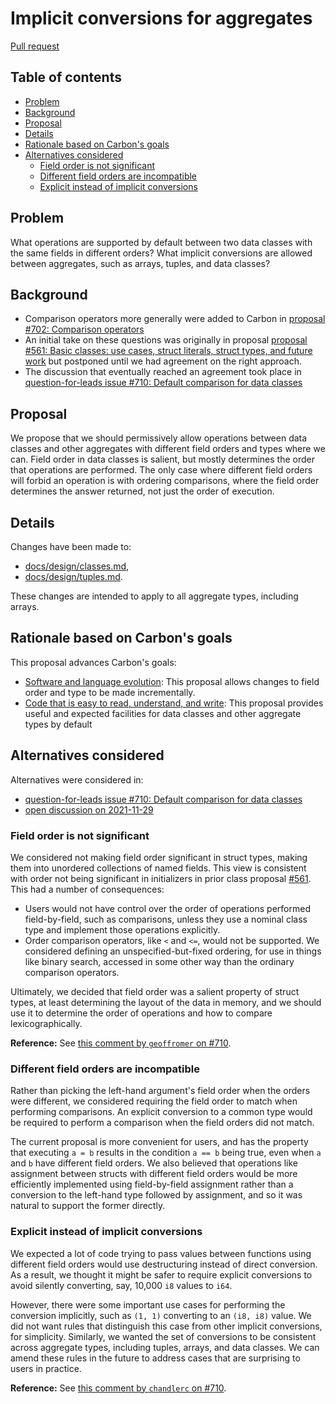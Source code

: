 # Implicit conversions for aggregates

<!--
Part of the Carbon Language project, under the Apache License v2.0 with LLVM
Exceptions. See /LICENSE for license information.
SPDX-License-Identifier: Apache-2.0 WITH LLVM-exception
-->

[Pull request](https://github.com/carbon-language/carbon-lang/pull/981)

<!-- toc -->

## Table of contents

-   [Problem](#problem)
-   [Background](#background)
-   [Proposal](#proposal)
-   [Details](#details)
-   [Rationale based on Carbon's goals](#rationale-based-on-carbons-goals)
-   [Alternatives considered](#alternatives-considered)
    -   [Field order is not significant](#field-order-is-not-significant)
    -   [Different field orders are incompatible](#different-field-orders-are-incompatible)
    -   [Explicit instead of implicit conversions](#explicit-instead-of-implicit-conversions)

<!-- tocstop -->

## Problem

What operations are supported by default between two data classes with the same
fields in different orders? What implicit conversions are allowed between
aggregates, such as arrays, tuples, and data classes?

## Background

-   Comparison operators more generally were added to Carbon in
    [proposal #702: Comparison operators](https://github.com/carbon-language/carbon-lang/pull/702)
-   An initial take on these questions was originally in proposal
    [proposal #561: Basic classes: use cases, struct literals, struct types, and future work](https://github.com/carbon-language/carbon-lang/pull/561)
    but postponed until we had agreement on the right approach.
-   The discussion that eventually reached an agreement took place in
    [question-for-leads issue #710: Default comparison for data classes](https://github.com/carbon-language/carbon-lang/issues/710)

## Proposal

We propose that we should permissively allow operations between data classes and
other aggregates with different field orders and types where we can. Field order
in data classes is salient, but mostly determines the order that operations are
performed. The only case where different field orders will forbid an operation
is with ordering comparisons, where the field order determines the answer
returned, not just the order of execution.

## Details

Changes have been made to:

-   [docs/design/classes.md](/docs/design/classes.md),
-   [docs/design/tuples.md](/docs/design/tuples.md).

These changes are intended to apply to all aggregate types, including arrays.

## Rationale based on Carbon's goals

This proposal advances Carbon's goals:

-   [Software and language evolution](/docs/project/goals.md#software-and-language-evolution):
    This proposal allows changes to field order and type to be made
    incrementally.
-   [Code that is easy to read, understand, and write](/docs/project/goals.md#code-that-is-easy-to-read-understand-and-write):
    This proposal provides useful and expected facilities for data classes and
    other aggregate types by default

## Alternatives considered

Alternatives were considered in:

-   [question-for-leads issue #710: Default comparison for data classes](https://github.com/carbon-language/carbon-lang/issues/710)
-   [open discussion on 2021-11-29](https://docs.google.com/document/d/1cRrhRrmaUf2hVi2lFcHsYo2j0jI6t9RGZoYjWhRxp14/edit?resourcekey=0-xWHBEZ8zIqnJiB4yfBSLfA#heading=h.6komy889g3hc)

### Field order is not significant

We considered not making field order significant in struct types, making them
into unordered collections of named fields. This view is consistent with order
not being significant in initializers in prior class proposal
[#561](https://github.com/carbon-language/carbon-lang/pull/561). This had a
number of consequences:

-   Users would not have control over the order of operations performed
    field-by-field, such as comparisons, unless they use a nominal class type
    and implement those operations explicitly.
-   Order comparison operators, like `<` and `<=`, would not be supported. We
    considered defining an unspecified-but-fixed ordering, for use in things
    like binary search, accessed in some other way than the ordinary comparison
    operators.

Ultimately, we decided that field order was a salient property of struct types,
at least determining the layout of the data in memory, and we should use it to
determine the order of operations and how to compare lexicographically.

**Reference:** See
[this comment by `geoffromer` on #710](https://github.com/carbon-language/carbon-lang/issues/710#issuecomment-893866801).

### Different field orders are incompatible

Rather than picking the left-hand argument's field order when the orders were
different, we considered requiring the field order to match when performing
comparisons. An explicit conversion to a common type would be required to
perform a comparison when the field orders did not match.

The current proposal is more convenient for users, and has the property that
executing `a = b` results in the condition `a == b` being true, even when `a`
and `b` have different field orders. We also believed that operations like
assignment between structs with different field orders would be more efficiently
implemented using field-by-field assignment rather than a conversion to the
left-hand type followed by assignment, and so it was natural to support the
former directly.

### Explicit instead of implicit conversions

We expected a lot of code trying to pass values between functions using
different field orders would use destructuring instead of direct conversion. As
a result, we thought it might be safer to require explicit conversions to avoid
silently converting, say, 10,000 `i8` values to `i64`.

However, there were some important use cases for performing the conversion
implicitly, such as `(1, 1)` converting to an `(i8, i8)` value. We did not want
rules that distinguish this case from other implicit conversions, for
simplicity. Similarly, we wanted the set of conversions to be consistent across
aggregate types, including tuples, arrays, and data classes. We can amend these
rules in the future to address cases that are surprising to users in practice.

**Reference:** See
[this comment by `chandlerc` on #710](https://github.com/carbon-language/carbon-lang/issues/710#issuecomment-983579560).
